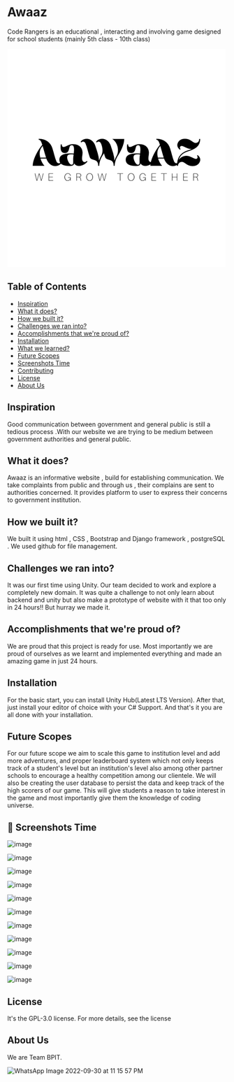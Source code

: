 # Awaaz

Code Rangers is an educational , interacting and involving game designed for school students (mainly 5th class - 10th class)

![image](https://raw.githubusercontent.com/anu30singh/Awaaz/main/img/AaWAZ%20(1).png?token=GHSAT0AAAAAAB4NFETWDX775ZWUW33L3WGMY5F2USQ)

## Table of Contents

- [Inspiration](#inspiration)
- [What it does?](#what-it-does)
- [How we built it?](#how-we-built-it)
- [Challenges we ran into?](#challenges-we-ran-into)
- [Accomplishments that we're proud of?](#accomplishments-that-were-proud-of)
- [Installation](#installation)
- [What we learned?](#what-we-learned)
- [Future Scopes](#future-scope)
- [Screenshots Time](#screenshots-time)
- [Contributing](#contributing)
- [License](#license)
- [About Us](#about-us)

## Inspiration

Good communication between government and general public is still a tedious process .With our website we are trying to be medium between government authorities and general public.

## What it does?

Awaaz is an informative website , build for establishing communication. We take complaints from public and through us , their complains are sent to authorities concerned. It provides platform to user to express their concerns to government institution.

## How we built it?

We built it using html , CSS , Bootstrap and Django framework , postgreSQL .
We used github for file management. 

## Challenges we ran into?

It was our first time using Unity. Our team decided to work and explore a completely new domain.
It was quite a challenge to not only learn about backend and unity but also make a prototype of website with it that too only in 24 hours!! But hurray we made it.



## Accomplishments that we're proud of?

We are proud that this project is ready for use.
Most importantly we are proud of ourselves as we learnt and implemented everything and made an amazing game in just 24 hours.

## Installation

For the basic start, you can install Unity Hub(Latest LTS Version).
After that, just install your editor of choice with your C# Support.
And that's it you are all done with your installation.

## Future Scopes

For our future scope we aim to scale this game to institution level and add more adventures, and proper leaderboard system which not only keeps track of a student's level but an institution's level also among other partner schools to encourage a healthy competition among our clientele.
We will also be creating the user database to persist the data and keep track of the high scorers of our game. This will give students a reason to take interest in the game and most importantly give them the knowledge of coding universe.

## 📸 Screenshots Time

![image](https://user-images.githubusercontent.com/77538369/193439676-065f1b84-c3b2-4971-b833-ddc40f97ef64.png)

![image](https://user-images.githubusercontent.com/77538369/193439681-6ec7dd03-c512-4d25-94e0-bd80b8b96502.png)

![image](https://user-images.githubusercontent.com/77538369/193439796-a52f879f-3926-4f0f-8eae-78eb7ac10ac8.png)

![image](https://user-images.githubusercontent.com/77538369/193439686-0283be30-f735-4efa-b77f-2af3d93f22e0.png)

![image](https://user-images.githubusercontent.com/77538369/193439698-275533bb-0d85-4dda-8df1-a8181a77f5e8.png)

![image](https://user-images.githubusercontent.com/77538369/193439885-eb4c5921-b7c9-447e-9712-6fca0cc16645.png)

![image](https://user-images.githubusercontent.com/77538369/193439981-96e800bf-7107-4eb4-b4b5-af6dc6268653.png)

![image](https://user-images.githubusercontent.com/77538369/193439893-dffd3e0f-8afc-4587-a343-8cfcf237d6b5.png)

![image](https://user-images.githubusercontent.com/77538369/193439706-f3a383d8-133a-455e-b144-01f31ad42f01.png)

![image](https://user-images.githubusercontent.com/77538369/193439711-94cfc797-d024-4897-b95f-b166ccb14430.png)

![image](https://user-images.githubusercontent.com/77538369/193439718-7d888a89-904d-4c41-aa34-4bd29f92f7b8.png)

## License

It's the  GPL-3.0 license. For more details, see the license 

## About Us

We are Team BPIT.

![WhatsApp Image 2022-09-30 at 11 15 57 PM](https://user-images.githubusercontent.com/77538369/193437663-2f69c2a4-4f41-43bf-b881-c4d7968b7e06.jpeg)
